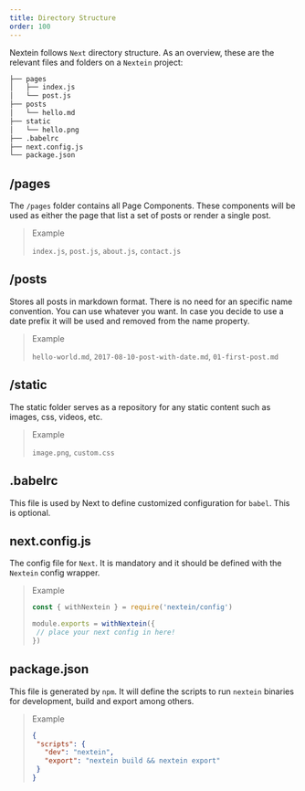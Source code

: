 ```yaml
---
title: Directory Structure
order: 100
---
```


Nextein follows `Next` directory structure. As an overview, these are the relevant files and folders on a `Nextein` project:

```bash
├── pages
│   ├── index.js
│   └── post.js
├── posts
│   └── hello.md
├── static
│   └── hello.png
├── .babelrc
├── next.config.js
└── package.json

```

## /pages

The `/pages` folder contains all Page Components. These components will be used as either the page that list a set of posts or render a single post. 

> Example
>
> `index.js`, `post.js`, `about.js`, `contact.js`

## /posts

Stores all posts in markdown format. There is no need for an specific name convention. You can use whatever you want. In case you decide to use a date prefix it will be used and removed from the name property.

> Example
>
> `hello-world.md`, `2017-08-10-post-with-date.md`, `01-first-post.md`

## /static

The static folder serves as a repository for any static content such as images, css, videos, etc.

> Example
>
> `image.png`, `custom.css`

## .babelrc

This file is used by Next to define customized configuration for `babel`. This is optional.

## next.config.js

The config file for `Next`. It is mandatory and it should be defined with the `Nextein` config wrapper.

> Example
>
>```js
>const { withNextein } = require('nextein/config')
>
>module.exports = withNextein({
>  // place your next config in here!
>})
>```

## package.json

This file is generated by `npm`. It will define the scripts to run `nextein` binaries for development, build and export among others.

> Example
>
>```json
>{
>  "scripts": {
>    "dev": "nextein",
>    "export": "nextein build && nextein export"
>  }
>}
>
>```

